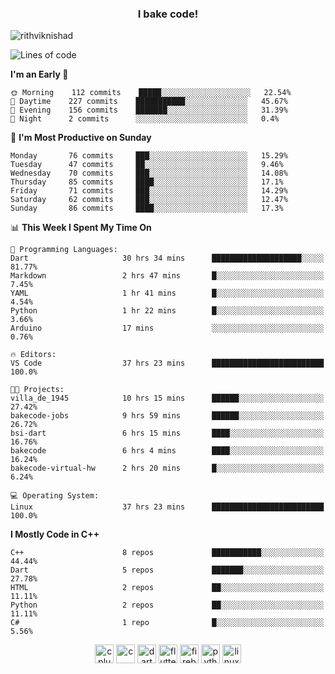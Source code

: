 <h3 align="center">I bake code!</h3>

<p align="left"> <img src="https://komarev.com/ghpvc/?username=rithviknishad" alt="rithviknishad" /> </p>

<!--START_SECTION:waka-->
![Lines of code](https://img.shields.io/badge/From%20Hello%20World%20I%27ve%20Written-23.3%20million%20lines%20of%20code-blue)

**I'm an Early 🐤** 

```text
🌞 Morning    112 commits    █████░░░░░░░░░░░░░░░░░░░░   22.54% 
🌆 Daytime    227 commits    ███████████░░░░░░░░░░░░░░   45.67% 
🌃 Evening    156 commits    ███████░░░░░░░░░░░░░░░░░░   31.39% 
🌙 Night      2 commits      ░░░░░░░░░░░░░░░░░░░░░░░░░   0.4%

```
📅 **I'm Most Productive on Sunday** 

```text
Monday       76 commits     ███░░░░░░░░░░░░░░░░░░░░░░   15.29% 
Tuesday      47 commits     ██░░░░░░░░░░░░░░░░░░░░░░░   9.46% 
Wednesday    70 commits     ███░░░░░░░░░░░░░░░░░░░░░░   14.08% 
Thursday     85 commits     ████░░░░░░░░░░░░░░░░░░░░░   17.1% 
Friday       71 commits     ███░░░░░░░░░░░░░░░░░░░░░░   14.29% 
Saturday     62 commits     ███░░░░░░░░░░░░░░░░░░░░░░   12.47% 
Sunday       86 commits     ████░░░░░░░░░░░░░░░░░░░░░   17.3%

```


📊 **This Week I Spent My Time On** 

```text
💬 Programming Languages: 
Dart                     30 hrs 34 mins      ████████████████████░░░░░   81.77% 
Markdown                 2 hrs 47 mins       █░░░░░░░░░░░░░░░░░░░░░░░░   7.45% 
YAML                     1 hr 41 mins        █░░░░░░░░░░░░░░░░░░░░░░░░   4.54% 
Python                   1 hr 22 mins        █░░░░░░░░░░░░░░░░░░░░░░░░   3.66% 
Arduino                  17 mins             ░░░░░░░░░░░░░░░░░░░░░░░░░   0.76%

🔥 Editors: 
VS Code                  37 hrs 23 mins      █████████████████████████   100.0%

🐱‍💻 Projects: 
villa_de_1945            10 hrs 15 mins      ██████░░░░░░░░░░░░░░░░░░░   27.42% 
bakecode-jobs            9 hrs 59 mins       ██████░░░░░░░░░░░░░░░░░░░   26.72% 
bsi-dart                 6 hrs 15 mins       ████░░░░░░░░░░░░░░░░░░░░░   16.76% 
bakecode                 6 hrs 4 mins        ████░░░░░░░░░░░░░░░░░░░░░   16.24% 
bakecode-virtual-hw      2 hrs 20 mins       █░░░░░░░░░░░░░░░░░░░░░░░░   6.24%

💻 Operating System: 
Linux                    37 hrs 23 mins      █████████████████████████   100.0%

```

**I Mostly Code in C++** 

```text
C++                      8 repos             ███████████░░░░░░░░░░░░░░   44.44% 
Dart                     5 repos             ███████░░░░░░░░░░░░░░░░░░   27.78% 
HTML                     2 repos             ██░░░░░░░░░░░░░░░░░░░░░░░   11.11% 
Python                   2 repos             ██░░░░░░░░░░░░░░░░░░░░░░░   11.11% 
C#                       1 repo              █░░░░░░░░░░░░░░░░░░░░░░░░   5.56%

```



<!--END_SECTION:waka-->

<p align="center">
  <img src="https://devicons.github.io/devicon/devicon.git/icons/cplusplus/cplusplus-original.svg" alt="cplusplus" width="30" height="30"/>
  <img src="https://devicons.github.io/devicon/devicon.git/icons/c/c-original.svg" alt="c" width="30" height="30"/>
  <img src="https://www.vectorlogo.zone/logos/dartlang/dartlang-icon.svg" alt="dart" width="30" height="30"/>
  <img src="https://www.vectorlogo.zone/logos/flutterio/flutterio-icon.svg" alt="flutter" width="30" height="30"/> 
  <img src="https://www.vectorlogo.zone/logos/firebase/firebase-icon.svg" alt="firebase" width="30" height="30"/> 
  <img src="https://devicons.github.io/devicon/devicon.git/icons/python/python-original.svg" alt="python" width="30" height="30"/> 
  <img src="https://devicons.github.io/devicon/devicon.git/icons/linux/linux-original.svg" alt="linux" width="30" height="30"/> 
</p>
